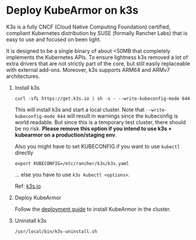 # Deploy KubeArmor on k3s

K3s is a fully CNCF (Cloud Native Computing Foundation) certified, compliant Kubernetes distribution by SUSE (formally Rancher Labs) that is easy to use and focused on been light.

It is designed to be a single binary of about <50MB that completely implements the Kubernetes APIs. To ensure lightness k3s removed a lot of extra drivers that are not strictly part of the core, but still easily replaceable with external add-ons. Moreover, k3s supports ARM64 and ARMv7 architectures.

1. Install k3s

    ```
    curl -sfL https://get.k3s.io | sh -s - --write-kubeconfig-mode 644
    ```

    This will install k3s and start a local cluster. Note that `--write-kubeconfig-mode 644` will result in warnings since the kubeconfig is world readable. But since this is a temporary test cluster, there should be no risk. **Please remove this option if you intend to use k3s + kubearmor on a production/staging env**.

    Also you might have to set KUBECONFIG if you want to use `kubectl` directly

    ```
    export KUBECONFIG=/etc/rancher/k3s/k3s.yaml
    ```

    ... else you have to use `k3s kubectl <options>`.

    Ref: [k3s.io](https://k3s.io/)

2. Deploy KubeArmor

    Follow the [deployment guide](../../getting-started/deployment_guide.md) to install KubeArmor in the cluster.

3. Uninstall k3s

    ```
    /usr/local/bin/k3s-uninstall.sh
    ```

